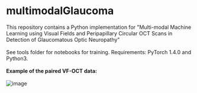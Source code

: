 # multimodalGlaucoma
This repository contains a Python implementation for "Multi-modal Machine Learning using Visual Fields and Peripapillary Circular OCT Scans in Detection of Glaucomatous Optic Neuropathy"
<br>
<br>
See tools folder for notebooks for training. Requirements:  PyTorch 1.4.0 and Python3.
<br>
<br>
**Example of the paired VF-OCT data:**
<br>
<br>
![image](https://user-images.githubusercontent.com/57675424/115986549-46dd4e80-a5e3-11eb-9881-0ccb0c971f8f.png)
